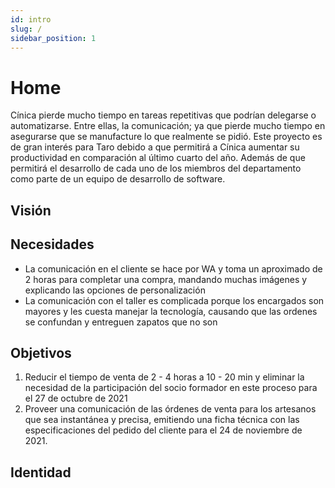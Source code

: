 ```yaml
---
id: intro
slug: /
sidebar_position: 1
---
```


# Home

Cínica pierde mucho tiempo en tareas repetitivas que podrían delegarse o automatizarse. Entre ellas, la comunicación; ya que pierde mucho tiempo en asegurarse que se manufacture
lo que realmente se pidió. Este proyecto es de gran interés para Taro debido a que permitirá a Cínica aumentar su productividad en comparación al último cuarto del año. Además de
que permitirá el desarrollo de cada uno de los miembros del departamento como parte de un equipo de desarrollo de software.

## Visión

## Necesidades
- La comunicación en el cliente se hace por WA y toma un aproximado de 2 horas para completar una compra, mandando muchas imágenes y explicando las opciones de personalización
- La comunicación con el taller es complicada porque los encargados son mayores y les cuesta manejar la tecnología, causando que las ordenes se confundan y entreguen zapatos que no son 

## Objetivos

1. Reducir el tiempo de venta de 2 - 4 horas a 10 - 20 min y eliminar la necesidad de la participación del socio formador en este proceso para el 27 de octubre de 2021
2. Proveer una comunicación de las órdenes de venta para los artesanos que sea instantánea y precisa, emitiendo una ficha técnica con las especificaciones del pedido del cliente para el 24 de noviembre de 2021.

## Identidad
